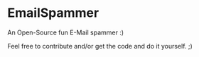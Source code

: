 EmailSpammer
============

An Open-Source fun E-Mail spammer :)

Feel free to contribute and/or get the code and do it yourself. ;)
